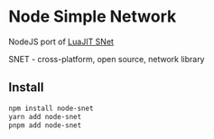# Node Simple Network

NodeJS port of [LuaJIT SNet](https://github.com/SLMP-Team/SNET/)

SNET - cross-platform, open source, network library

## Install

```bash
npm install node-snet
yarn add node-snet
pnpm add node-snet
```
